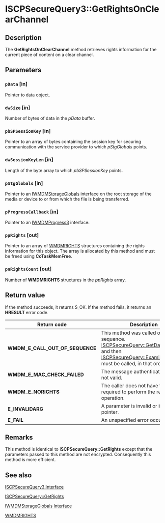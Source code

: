 # ISCPSecureQuery3::GetRightsOnClearChannel

## Description

The **GetRightsOnClearChannel** method retrieves rights information for the current piece of content on a clear channel.

## Parameters

### `pData` [in]

Pointer to data object.

### `dwSize` [in]

Number of bytes of data in the *pData* buffer.

### `pbSPSessionKey` [in]

Pointer to an array of bytes containing the session key for securing communication with the service provider to which *pStgGlobals* points.

### `dwSessionKeyLen` [in]

Length of the byte array to which *pbSPSessionKey* points.

### `pStgGlobals` [in]

Pointer to an [IWMDMStorageGlobals](https://learn.microsoft.com/windows/desktop/api/mswmdm/nn-mswmdm-iwmdmstorageglobals) interface on the root storage of the media or device to or from which the file is being transferred.

### `pProgressCallback` [in]

Pointer to an [IWMDMProgress3](https://learn.microsoft.com/windows/desktop/api/mswmdm/nn-mswmdm-iwmdmprogress3) interface.

### `ppRights` [out]

Pointer to an array of [WMDMRIGHTS](https://learn.microsoft.com/windows/desktop/WMDM/wmdmrights) structures containing the rights information for this object. The array is allocated by this method and must be freed using **CoTaskMemFree**.

### `pnRightsCount` [out]

Number of **WMDMRIGHTS** structures in the *ppRights* array.

## Return value

If the method succeeds, it returns S_OK. If the method fails, it returns an **HRESULT** error code.

| Return code | Description |
| --- | --- |
| **WMDM_E_CALL_OUT_OF_SEQUENCE** | This method was called out of sequence. [ISCPSecureQuery::GetDataDemands](https://learn.microsoft.com/windows/desktop/api/mswmdm/nf-mswmdm-iscpsecurequery-getdatademands) and then [ISCPSecureQuery::ExamineData](https://learn.microsoft.com/windows/desktop/api/mswmdm/nf-mswmdm-iscpsecurequery-examinedata) must be called, in that order. |
| **WMDM_E_MAC_CHECK_FAILED** | The message authentication code is not valid. |
| **WMDM_E_NORIGHTS** | The caller does not have the rights required to perform the requested operation. |
| **E_INVALIDARG** | A parameter is invalid or is a **NULL** pointer. |
| **E_FAIL** | An unspecified error occurred. |

## Remarks

This method is identical to **ISCPSecureQuery::GetRights** except that the parameters passed to this method are not encrypted. Consequently this method is more efficient.

## See also

[ISCPSecureQuery3 Interface](https://learn.microsoft.com/windows/desktop/api/mswmdm/nn-mswmdm-iscpsecurequery3)

[ISCPSecureQuery::GetRights](https://learn.microsoft.com/windows/desktop/api/mswmdm/nf-mswmdm-iscpsecurequery-getrights)

[IWMDMStorageGlobals Interface](https://learn.microsoft.com/windows/desktop/api/mswmdm/nn-mswmdm-iwmdmstorageglobals)

[WMDMRIGHTS](https://learn.microsoft.com/windows/desktop/WMDM/wmdmrights)
